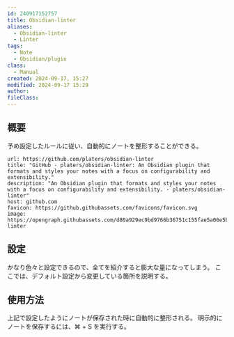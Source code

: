 ```yaml
---
id: 240917152757
title: Obsidian-linter
aliases:
  - Obsidian-linter
  - Linter
tags:
  - Note
  - Obsidian/plugin
class:
  - Manual
created: 2024-09-17, 15:27
modified: 2024-09-17 15:29
author: 
fileClass: 
---
```

## 概要
予め設定したルールに従い、自動的にノートを整形することができる。

```cardlink
url: https://github.com/platers/obsidian-linter
title: "GitHub - platers/obsidian-linter: An Obsidian plugin that formats and styles your notes with a focus on configurability and extensibility."
description: "An Obsidian plugin that formats and styles your notes with a focus on configurability and extensibility. - platers/obsidian-linter"
host: github.com
favicon: https://github.githubassets.com/favicons/favicon.svg
image: https://opengraph.githubassets.com/d80a929ec9bd9766b36751c155fae5a06e5b07c002b9cce6d432e9ef0cfc3678/platers/obsidian-linter
```

## 設定
かなり色々と設定できるので、全てを紹介すると膨大な量になってしまう。
ここでは、デフォルト設定から変更している箇所を説明する。

## 使用方法
上記で設定したようにノートが保存された時に自動的に整形される。
明示的にノートを保存するには、⌘ + S を実行する。